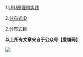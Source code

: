 
1.[LRU原理和实践](https://github.com/xbmchina/solutions/tree/master/LRU%E5%8E%9F%E7%90%86%E5%92%8C%E5%AE%9E%E8%B7%B5)

2.[分布式ID](https://github.com/xbmchina/solutions/tree/master/%E5%88%86%E5%B8%83%E5%BC%8FID)

2.[分布式锁](https://github.com/xbmchina/solutions/tree/master/分布式锁)


**以上所有文章来自于公众号【爱编码】**

![](https://upload-images.jianshu.io/upload_images/13150128-132fe0843e27a172.png?imageMogr2/auto-orient/strip%7CimageView2/2/w/1240)